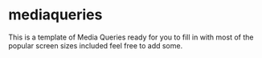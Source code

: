 # mediaqueries
This is a template of Media Queries ready for you to fill in with most of the popular screen sizes included feel free to add some. 
